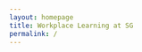 ```yaml
---
layout: homepage
title: Workplace Learning at SG
permalink: /
---
```


<!-- Type your notification here - the notification bar will not appear if this is empty. For other changes, refer to _data/homepage.yml to edit the homepage -->


